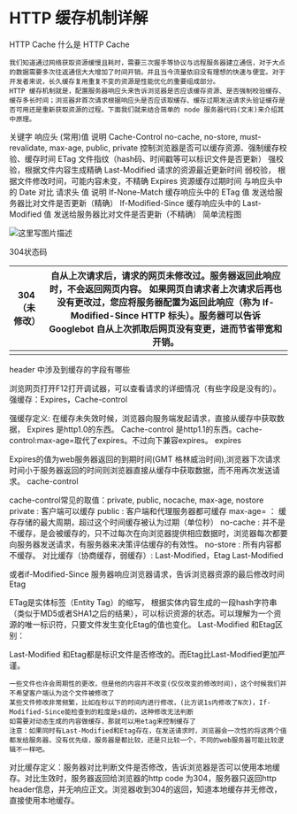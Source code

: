 # HTTP 缓存机制详解

HTTP Cache
什么是 HTTP Cache

    我们知道通过网络获取资源缓慢且耗时，需要三次握手等协议与远程服务器建立通信，对于大点的数据需要多次往返通信大大增加了时间开销，并且当今流量依旧没有理想的快速与便宜。对于开发者来说，长久缓存复用重复不变的资源是性能优化的重要组成部分。
    HTTP 缓存机制就是，配置服务器响应头来告诉浏览器是否应该缓存资源、是否强制校验缓存、缓存多长时间；浏览器非首次请求根据响应头是否应该取缓存、缓存过期发送请求头验证缓存是否可用还是重新获取资源的过程。下面我们就来结合简单的 node 服务器代码(文末)来介绍其中原理。

关键字
响应头	(常用)值	说明
Cache-Control	no-cache, no-store, must-revalidate, max-age, public, private	控制浏览器是否可以缓存资源、强制缓存校验、缓存时间
ETag	文件指纹（hash码、时间戳等可以标识文件是否更新）	强校验，根据文件内容生成精确
Last-Modified	请求的资源最近更新时间	弱校验， 根据文件修改时间，可能内容未变，不精确
Expires	资源缓存过期时间	与响应头中的 Date 对比
请求头	值	说明
If-None-Match	缓存响应头中的 ETag 值	发送给服务器比对文件是否更新（精确）
If-Modified-Since	缓存响应头中的 Last-Modified 值	发送给服务器比对文件是否更新（不精确）
简单流程图


 ![这里写图片描述](https://img-blog.csdn.net/20180818175055500?watermark/2/text/aHR0cHM6Ly9ibG9nLmNzZG4ubmV0L2d1ZHV5aWJlaXpp/font/5a6L5L2T/fontsize/400/fill/I0JBQkFCMA==/dissolve/70) 

304状态码

| 304（未修改） | 自从上次请求后，请求的网页未修改过。服务器返回此响应时，不会返回网页内容。 如果网页自请求者上次请求后再也没有更改过，您应将服务器配置为返回此响应（称为 If-Modified-Since HTTP 标头）。服务器可以告诉 Googlebot 自从上次抓取后网页没有变更，进而节省带宽和开销。 |
| ------------- | ------------------------------------------------------------ |
|               |                                                              |





header 中涉及到缓存的字段有哪些



浏览网页打开F12打开调试器，可以查看请求的详细情况（有些字段是没有的）。
强缓存：Expires，Cache-control

强缓存定义: 在缓存未失效时候，浏览器向服务端发起请求，直接从缓存中获取数据，
Expires 是http1.0的东西。
Cache-control 是http1.1的东西。cache-control:max-age=取代了expires。不过向下兼容expires。
expires

Expires的值为web服务器返回的到期时间(GMT 格林威治时间),浏览器下次请求时间小于服务器返回的时间则浏览器直接从缓存中获取数据，而不用再次发送请求。
cache-control

cache-control常见的取值：private, public, nocache, max-age, nostore
private : 客户端可以缓存
public : 客户端和代理服务器都可缓存
max-age= ： 缓存存储的最大周期，超过这个时间缓存被认为过期（单位秒）
no-cache : 并不是不缓存，是会被缓存的，只不过每次在向浏览器提供相应数据时，浏览器每次都要向服务器发送请求，有服务器来决策评估缓存的有效性。
no-store : 所有内容都不缓存。
对比缓存（协商缓存，弱缓存）: Last-Modified，Etag
Last-Modified

或者if-Modified-Since
服务器响应浏览器请求，告诉浏览器资源的最后修改时间
Etag

ETag是实体标签（Entity Tag）的缩写， 根据实体内容生成的一段hash字符串（类似于MD5或者SHA1之后的结果），可以标识资源的状态。可以理解为一个资源的唯一标识符，只要文件发生变化Etag的值也变化。
Last-Modified 和Etag区别：

Last-Modified 和Etag都是标识文件是否修改的。而Etag比Last-Modified更加严谨。

    一些文件也许会周期性的更改，但是他的内容并不改变(仅仅改变的修改时间)，这个时候我们并不希望客户端认为这个文件被修改了
    某些文件修改非常频繁，比如在秒以下的时间内进行修改，(比方说1s内修改了N次)，If-Modified-Since能检查到的粒度是s级的，这种修改无法判断
    如需要对动态生成的内容做缓存，那就可以用etag来控制缓存了
    注意：如果同时有Last-Modified和Etag存在，在发送请求时，浏览器会一次性的将这两个值都发给服务器，没有优先级，服务器是都比较，还是只比较一个，不同的web服务器可能比较逻辑不一样吧。

对比缓存定义：服务器对比判断文件是否修改，告诉浏览器是否可以使用本地缓存。对比生效时，服务器返回给浏览器的http code 为304，服务器只返回http header信息，并无响应正文。浏览器收到304的返回，知道本地缓存并无修改，直接使用本地缓存。
